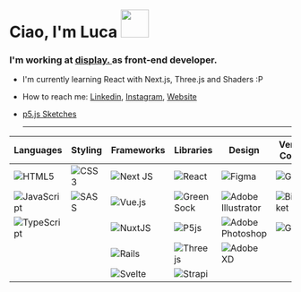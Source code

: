 <h1>Ciao, I'm Luca <img src="https://raw.githubusercontent.com/iampavangandhi/iampavangandhi/master/gifs/Hi.gif"  width="50"></h1>

### I'm working at <a href="https://www.display.design/">display. <a>as front-end developer. 

- I'm currently learning React with Next.js, Three.js and Shaders :P
- How to reach me: <a href="https://www.linkedin.com/in/luca-argentieri/">Linkedin</a>, <a href="https://www.instagram.com/lucaaaaaaaaaah/">Instagram</a>, <a href="https://lucaargentieri.github.io/">Website</a>
- <a href="https://editor.p5js.org/LucaArgentieri/sketches">p5.js Sketches</a>
  
  
  ---

  
| Languages        | Styling           | Frameworks        | Libraries        | Design | Version Control | OS |
| ---------------- | ----------------  | ----------------  | ---------------- | ---------------- | ---------------- | ---------------- | 
| ![HTML5](https://img.shields.io/badge/html5-%23E34F26.svg?style=for-the-badge&logo=html5&logoColor=white) | ![CSS3](https://img.shields.io/badge/css3-%231572B6.svg?style=for-the-badge&logo=css3&logoColor=white)| ![Next JS](https://img.shields.io/badge/Next-black?style=for-the-badge&logo=next.js&logoColor=white) | ![React](https://img.shields.io/badge/react-%2320232a.svg?style=for-the-badge&logo=react&logoColor=%2361DAFB) | ![Figma](https://img.shields.io/badge/figma-%23F24E1E.svg?style=for-the-badge&logo=figma&logoColor=white) | ![Git](https://img.shields.io/badge/git-%23F05033.svg?style=for-the-badge&logo=git&logoColor=white)   | ![Windows](https://img.shields.io/badge/Windows-0078D6?style=for-the-badge&logo=windows&logoColor=white) |
| ![JavaScript](https://img.shields.io/badge/javascript-%23323330.svg?style=for-the-badge&logo=javascript&logoColor=%23F7DF1E)| ![SASS](https://img.shields.io/badge/SASS-hotpink.svg?style=for-the-badge&logo=SASS&logoColor=white)|![Vue.js](https://img.shields.io/badge/vue.js-%2335495e.svg?style=for-the-badge&logo=vuedotjs&logoColor=%234FC08D)|![Green Sock](https://img.shields.io/badge/green%20sock-88CE02?style=for-the-badge&logo=greensock&logoColor=white) | ![Adobe Illustrator](https://img.shields.io/badge/adobeillustrator-%23FF9A00.svg?style=for-the-badge&logo=adobeillustrator&logoColor=white) | ![Bitbucket](https://img.shields.io/badge/bitbucket-%230047B3.svg?style=for-the-badge&logo=bitbucket&logoColor=white) | ![Linux](https://img.shields.io/badge/Linux-FCC624?style=for-the-badge&logo=linux&logoColor=black) |
| ![TypeScript](https://img.shields.io/badge/typescript-%23007ACC.svg?style=for-the-badge&logo=typescript&logoColor=white) | | ![NuxtJS](https://img.shields.io/badge/Nuxt-black?style=for-the-badge&logo=nuxt.js&logoColor=white) |  ![P5js](https://img.shields.io/badge/p5.js-ED225D?style=for-the-badge&logo=p5.js&logoColor=FFFFFF) | ![Adobe Photoshop](https://img.shields.io/badge/adobephotoshop-%2331A8FF.svg?style=for-the-badge&logo=adobephotoshop&logoColor=white) | ![GitHub](https://img.shields.io/badge/github-%23121011.svg?style=for-the-badge&logo=github&logoColor=white) | ![Mac OS](https://img.shields.io/badge/mac%20os-000000?style=for-the-badge&logo=macos&logoColor=F0F0F0) |
| | | ![Rails](https://img.shields.io/badge/rails-%23CC0000.svg?style=for-the-badge&logo=ruby-on-rails&logoColor=white)  | ![Three js](https://img.shields.io/badge/threejs-black?style=for-the-badge&logo=three.js&logoColor=white) | ![Adobe XD](https://img.shields.io/badge/Adobe%20XD-470137?style=for-the-badge&logo=Adobe%20XD&logoColor=#FF61F6) |
| | | ![Svelte](https://img.shields.io/badge/svelte-%23f1413d.svg?style=for-the-badge&logo=svelte&logoColor=white) | ![Strapi](https://img.shields.io/badge/strapi-%232E7EEA.svg?style=for-the-badge&logo=strapi&logoColor=white) |
 
